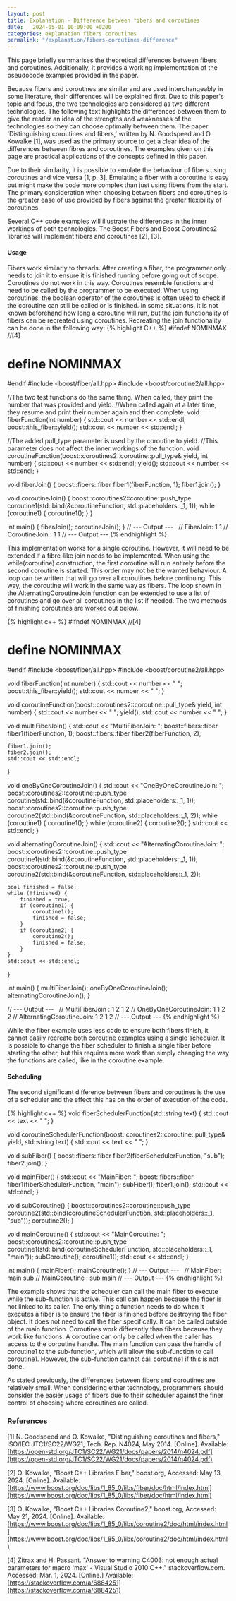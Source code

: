 ```yaml
---
layout: post
title: Explanation - Difference between fibers and coroutines
date:   2024-05-01 10:00:00 +0200
categories: explanation fibers coroutines
permalink: "/explanation/fibers-coroutines-difference"
---
```

This page briefly summarises the theoretical differences between fibers and coroutines. Additionally, it provides a working implementation of the pseudocode examples provided in the paper.



Because fibers and coroutines are similar and are used interchangeably in some literature, their differences will be explained first.
Due to this paper's topic and focus, the two technologies are considered as two different technologies.
The following text highlights the differences between them to give the reader an idea of the strengths and weaknesses of the technologies so they can choose optimally between them.
The paper 'Distinguishing coroutines and fibers,' written by N. Goodspeed and O. Kowalke \[1\], was used as the primary source to get a clear idea of the differences between fibres and coroutines.
The examples given on this page are practical applications of the concepts defined in this paper.

Due to their similarity, it is possible to emulate the behaviour of fibers using coroutines and vice versa \[1, p. 3\].
Emulating a fiber with a coroutine is easy but might make the code more complex than just using fibers from the start.
The primary consideration when choosing between fibers and coroutines is the greater ease of use provided by fibers against the greater flexibility of coroutines.

Several C++ code examples will illustrate the differences in the inner workings of both technologies.
The Boost Fibers and Boost Coroutines2 libraries will implement fibers and coroutines [2], [3].


#### Usage
Fibers work similarly to threads. After creating a fiber, the programmer only needs to join it to ensure it is finished running before going out of scope.
Coroutines do not work in this way.
Coroutines resemble functions and need to be called by the programmer to be executed.
When using coroutines, the boolean operator of the coroutines is often used to check if the coroutine can still be called or is finished.
In some situations, it is not known beforehand how long a coroutine will run, but the join functionality of fibers can be recreated using coroutines.
Recreating the join functionality can be done in the following way: 
{% highlight C++ %}
#ifndef NOMINMAX //[4]
# define NOMINMAX
#endif
#include <boost/fiber/all.hpp>
#include <boost/coroutine2/all.hpp>

//The two test functions do the same thing. When called, they print the number that was provided and yield.
//When called again at a later time, they resume and print their number again and then complete.
void fiberFunction(int number) {
    std::cout << number << std::endl;
    boost::this_fiber::yield();
    std::cout << number << std::endl;
}

//The added pull_type parameter is used by the coroutine to yield.
//This parameter does not affect the inner workings of the function.
void coroutineFunction(boost::coroutines2::coroutine<void>::pull_type& yield, int number) {
    std::cout << number << std::endl;
    yield();
    std::cout << number << std::endl;
}

void fiberJoin() {
    boost::fibers::fiber fiber1(fiberFunction, 1);
    fiber1.join();
}

void coroutineJoin() {
    boost::coroutines2::coroutine<void>::push_type coroutine1(std::bind(&coroutineFunction, std::placeholders::_1, 1));
    while (coroutine1) {
        coroutine1();
    }
}

int main() {
    fiberJoin();
    coroutineJoin();
}
// --- Output ---  
// FiberJoin: 1 1
// CoroutineJoin : 1 1
// --- Output ---
{% endhighlight %}

This implementation works for a single coroutine. However, it will need to be extended if a fibre-like join needs to be implemented.
When using the while(coroutine) construction, the first coroutine will run entirely before the second coroutine is started. This order may not be the wanted behaviour.
A loop can be written that will go over all coroutines before continuing.
This way, the coroutine will work in the same way as fibers.
The loop shown in the AlternatingCoroutineJoin function can be extended to use a list of coroutines and go over all coroutines in the list if needed.
The two methods of finishing coroutines are worked out below.

{% highlight c++ %}
#ifndef NOMINMAX //[4]
# define NOMINMAX
#endif
#include <boost/fiber/all.hpp>
#include <boost/coroutine2/all.hpp>

void fiberFunction(int number) {
    std::cout << number << " ";
    boost::this_fiber::yield();
    std::cout << number << " ";
}

void coroutineFunction(boost::coroutines2::coroutine<void>::pull_type& yield, int number) {
    std::cout << number << " ";
    yield();
    std::cout << number << " ";
}

void multiFiberJoin() {
    std::cout << "MultiFiberJoin: ";
    boost::fibers::fiber fiber1(fiberFunction, 1);
    boost::fibers::fiber fiber2(fiberFunction, 2);

    fiber1.join();
    fiber2.join();
    std::cout << std::endl;
}

void oneByOneCoroutineJoin() {
    std::cout << "OneByOneCoroutineJoin: ";
    boost::coroutines2::coroutine<void>::push_type coroutine(std::bind(&coroutineFunction, std::placeholders::_1, 1));
    boost::coroutines2::coroutine<void>::push_type coroutine2(std::bind(&coroutineFunction, std::placeholders::_1, 2));
    while (coroutine1) {
        coroutine1();
    }
    while (coroutine2) {
        coroutine2();
    }
    std::cout << std::endl;
}

void alternatingCoroutineJoin() {
    std::cout << "AlternatingCoroutineJoin: ";
    boost::coroutines2::coroutine<void>::push_type coroutine1(std::bind(&coroutineFunction, std::placeholders::_1, 1));
    boost::coroutines2::coroutine<void>::push_type coroutine2(std::bind(&coroutineFunction, std::placeholders::_1, 2));

    bool finished = false;
    while (!finished) {
        finished = true;
        if (coroutine1) { 
            coroutine1();
            finished = false;
        }
        if (coroutine2) {
            coroutine2();
            finished = false;
        }
    }
    std::cout << std::endl;
}

int main() {
    multiFiberJoin();
    oneByOneCoroutineJoin();
    alternatingCoroutineJoin();
}

// --- Output ---  
// MultiFiberJoin : 1 2 1 2
// OneByOneCoroutineJoin: 1 1 2 2
// AlternatingCoroutineJoin: 1 2 1 2
// --- Output ---
{% endhighlight %}

While the fiber example uses less code to ensure both fibers finish, it cannot easily recreate both coroutine examples using a single scheduler. 
It is possible to change the fiber scheduler to finish a single fiber before starting the other, but this requires more work than simply changing the way the functions are called, like in the coroutine example.

#### Scheduling
The second significant difference between fibers and coroutines is the use of a scheduler and the effect this has on the order of execution of the code.

{% highlight c++ %}
void fiberSchedulerFunction(std::string text) {
    std::cout << text << " ";
}

void coroutineSchedulerFunction(boost::coroutines2::coroutine<void>::pull_type& yield, std::string text) {
    std::cout << text << " ";
}

void subFiber() {
    boost::fibers::fiber fiber2(fiberSchedulerFunction, "sub");
    fiber2.join();
}

void mainFiber() {
    std::cout << "MainFiber: ";
    boost::fibers::fiber fiber1(fiberSchedulerFunction, "main");
    subFiber();
    fiber1.join();
    std::cout << std::endl;
}

void subCoroutine() {
 boost::coroutines2::coroutine<void>::push_type coroutine2(std::bind(coroutineSchedulerFunction, std::placeholders::_1, "sub"));
    coroutine2();
}

void mainCoroutine() {
    std::cout << "MainCoroutine: ";
    boost::coroutines2::coroutine<void>::push_type coroutine1(std::bind(coroutineSchedulerFunction, std::placeholders::_1, "main"));
    subCoroutine();
    coroutine1();
    std::cout << std::endl;
}

int main() {
    mainFiber();
    mainCoroutine();
}
// --- Output ---  
// MainFiber: main sub
// MainCoroutine : sub main
// --- Output ---
{% endhighlight %}

The example shows that the scheduler can call the main fiber to execute while the sub-function is active.
This call can happen because the fiber is not linked to its caller.
The only thing a function needs to do when it executes a fiber is to ensure the fiber is finished before destroying the fiber object.
It does not need to call the fiber specifically. It can be called outside of the main function.
Coroutines work differently than fibers because they work like functions. A coroutine can only be called when the caller has access to the coroutine handle.
The main function can pass the handle of coroutine1 to the sub-function, which will allow the sub-function to call coroutine1.
However, the sub-function cannot call coroutine1 if this is not done.

As stated previously, the differences between fibers and coroutines are relatively small.
When considering either technology, programmers should consider the easier usage of fibers due to their scheduler against the finer control of choosing where coroutines are called.

### References
[1] N. Goodspeed and O. Kowalke, "Distinguishing coroutines and fibers," ISO/IEC JTC1/SC22/WG21, Tech. Rep. N4024, May 2014. [Online]. Available: [https://open-std.org/JTC1/SC22/WG21/docs/papers/2014/n4024.pdf](https://open-std.org/JTC1/SC22/WG21/docs/papers/2014/n4024.pdf)

[2] O. Kowalke, "Boost C++ Libraries Fiber," boost.org, Accessed: May
13, 2024. [Online]. Available: [https://www.boost.org/doc/libs/1_85_0/libs/fiber/doc/html/index.html](https://www.boost.org/doc/libs/1_85_0/libs/fiber/doc/html/index.html)

[3] O. Kowalke, "Boost C++ Libraries Coroutine2," boost.org, Accessed: May
21, 2024. [Online]. Available: [https://www.boost.org/doc/libs/1_85_0/libs/coroutine2/doc/html/index.html](https://www.boost.org/doc/libs/1_85_0/libs/coroutine2/doc/html/index.html)

[4] Zitrax and H. Passant. "Answer to warning C4003: not enough actual parameters for macro 'max' - Visual Studio 2010 C++." stackoverflow.com. Accessed: Mar. 1, 2024. [Online.] Available: [https://stackoverflow.com/a/6884251](https://stackoverflow.com/a/6884251)